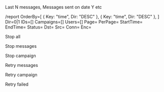Last N messages, Messages sent on date Y etc

/report 
 	OrderBy=[
 		{
 			Key: "time",
 			Dir: "DESC"
 		},
 		{
 			Key: "time",
 			Dir: "DESC"
 		},
 	]
 	Dir=0|1
 	IDs=[]
 	Campaigns=[]
 	Users=[]
 	Page=
 	PerPage=
 	StartTime=
 	EndTime=
 	Status=
 	Dst=
 	Src=
 	Conn=
 	Enc=

 Stop all

 Stop messages
 
 Stop campaign
 
 Retry messages

 Retry campaign

 Retry failed
